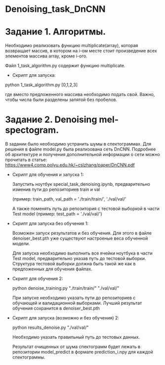 # Denoising_task_DnCNN

# Задание 1. Алгоритмы. 

Необходимо реализовать функцию multiplicate(array),
 которая возвращает массив, в котором на i-ом месте стоит 
 произведение всех элементов массива array, кроме i-ого. 
 
 Файл 1_task_algorithm.py содержит функцию multiplicate. 
 
 * Скрипт для запуска:
 
 python 1_task_algorithm.py [0,1,2,3]
 
где вместо предложенного массива необходимо подать свой.
Важно, чтобы числа были разделены запятой без пробелов.

# Задание 2. Denoising mel-spectogram.

В задании было необходимо устранить шумы в спектограммах. 
Для решения в файле model.py была реализована сеть DnCNN. 
Подробнее об архитектуре и получения дополнительной информации о сети
можно прочитать в статье: 
https://www4.comp.polyu.edu.hk/~cslzhang/paper/DnCNN.pdf

* Скрипт для обучения и запуска 1:

    Запустить ноутбук special_task_denoising.ipynb, предварительно 
    изменив пути до репозиториев train и val 
    
    (пример: train_path, val_path = './train/train/', './val/val/'
    
    А также поменять путь до репозитория с тестовой выборкой в части Test model
    (пример: test_path = './val/val/')
    
 * Скрипт для запуска без обучения 1:
 
    Возможен запуск результатов и без обучения. 
    Для этого в файле denoiser_best.pth уже существуют 
    настроеные веса обученной модели.
    
    Для запуска необходимо выполнить все ячейки ноутбука в части 
    Test model, предварительно указав путь до тестовой выборки. 
    Структура тестовой выборки должна быть такой же
     как в предложенных для обучения файлах.
     
  * Скрипт для обучения 2:
    
    python denoise_training.py "./train/train/" "./val/val/"
    
    При запуске необходимо указать пути до репозиториев с обучающей
     и валидационной выборками.
    Лучший результат обучения сохранится в denoiser_best.pth
  
  * Скрипт для запуска (возможно и без обучения) 2:
  
    python results_denoise.py "./val/val/"
    
    Необходимо указать правильный путь до тестовых данных. 
    
    Результат очищенных от шума спектограмм будет лежать в
    репозитории model_predict в формате prediction_i.npy
    для каждой спектограммы.

 
 


